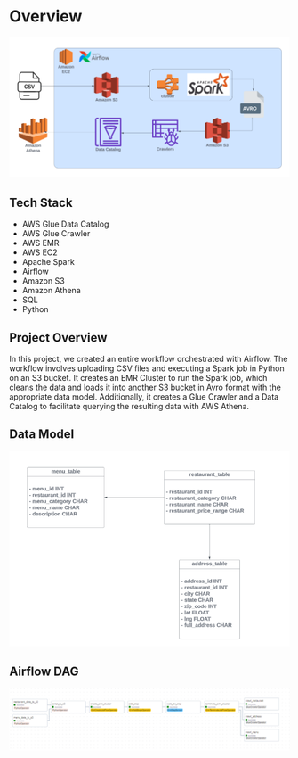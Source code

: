 # Overview
![Architecture](images/Architecture.PNG)

## Tech Stack 
* AWS Glue Data Catalog
* AWS Glue Crawler
* AWS EMR
* AWS EC2
* Apache Spark
* Airflow
* Amazon S3
* Amazon Athena
* SQL
* Python

## Project Overview 
In this project, we created an entire workflow orchestrated with Airflow. The workflow involves uploading CSV files and executing a Spark job in Python on an S3 bucket. It creates an EMR Cluster to run the Spark job, which cleans the data and loads it into another S3 bucket in Avro format with the appropriate data model. Additionally, it creates a Glue Crawler and a Data Catalog to facilitate querying the resulting data with AWS Athena. 

## Data Model 
![Data Model](model/Data_model.PNG)

## Airflow DAG 
![Airflow dag](images/airflow_dag.PNG)